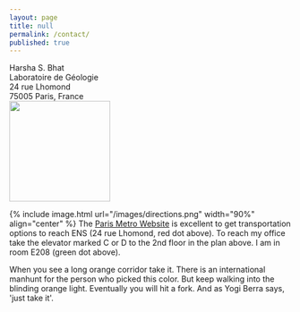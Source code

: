 ```yaml
---
layout: page
title: null
permalink: /contact/
published: true
---
```


Harsha S. Bhat<br>
Laboratoire de Géologie<br>
24 rue Lhomond<br>
75005 Paris, France<br>
<img src="{{ base }}/images/email.png" width="180px">

{% include image.html url="/images/directions.png" width="90%" align="center" %}
The <a href="https://www.ratp.fr/en/">Paris Metro Website</a> is excellent to 
get transportation options to reach ENS (24 rue Lhomond, red dot above). To reach my office take the elevator marked C or D to the 2nd floor in the plan above. I am in room E208 (green dot above). 

When you see a long orange corridor take it. There is an international manhunt for the person who picked this color. But keep walking into the blinding orange light. Eventually you will hit a fork. And as Yogi Berra says, 'just take it'. 

